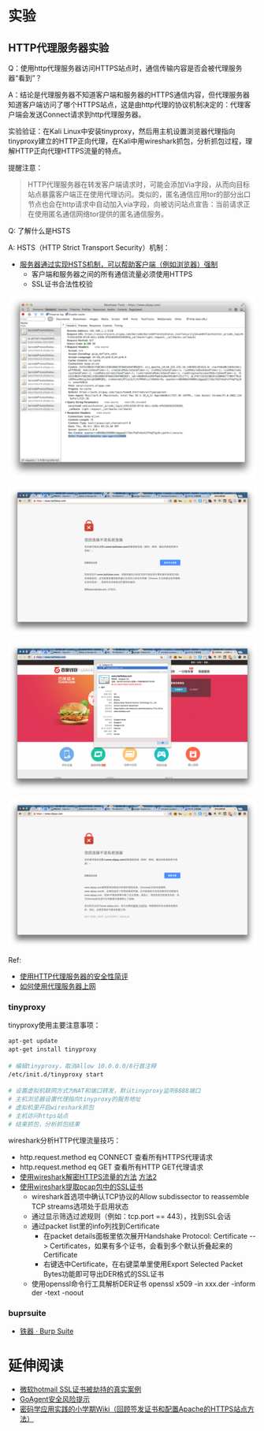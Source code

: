 # 实验

## HTTP代理服务器实验

Q：使用http代理服务器访问HTTPS站点时，通信传输内容是否会被代理服务器“看到”？

A：结论是代理服务器不知道客户端和服务器的HTTPS通信内容，但代理服务器知道客户端访问了哪个HTTPS站点，这是由http代理的协议机制决定的：代理客户端会发送Connect请求到http代理服务器。

实验验证：在Kali Linux中安装tinyproxy，然后用主机设置浏览器代理指向tinyproxy建立的HTTP正向代理，在Kali中用wireshark抓包，分析抓包过程，理解HTTP正向代理HTTPS流量的特点。

提醒注意：

> HTTP代理服务器在转发客户端请求时，可能会添加Via字段，从而向目标站点暴露客户端正在使用代理访问。类似的，匿名通信应用tor的部分出口节点也会在http请求中自动加入via字段，向被访问站点宣告：当前请求正在使用匿名通信网络tor提供的匿名通信服务。

Q: 了解什么是HSTS

A: HSTS（HTTP Strict Transport Security）机制：

* [服务器通过实现HSTS机制，可以帮助客户端（例如浏览器）强制](https://www.owasp.org/index.php/HTTP_Strict_Transport_Security)
  * 客户端和服务器之间的所有通信流量必须使用HTTPS
  * SSL证书合法性校验

![图1 在Chrome的开发者工具中查看启用HSTS站点的通信数据](attach/HSTS.png)

![图2 未启用HSTS站点被SSL中间人攻击时Chrome浏览器的警告提示](attach/HSTS-2.png)

![图3 未启用HSTS站点被SSL中间人攻击时Chrome浏览器在用户允许继续访问情况下](attach/HSTS-3.png)

![图4 启用HSTS站点被SSL中间人攻击时Chrome浏览器禁止用户继续访问](attach/HSTS-4.png)

Ref:

- [使用HTTP代理服务器的安全性简评](http://www.williamlong.info/archives/2210.html) 
- [如何使用代理服务器上网](http://www.williamlong.info/archives/2057.html)

### tinyproxy

tinyproxy使用主要注意事项：

```bash
apt-get update
apt-get install tinyproxy

# 编辑tinyproxy，取消Allow 10.0.0.0/8行首注释
/etc/init.d/tinyproxy start

# 设置虚拟机联网方式为NAT和端口转发，默认tinyproxy监听8888端口
# 主机浏览器设置代理指向tinyproxy的服务地址
# 虚拟机里开启wireshark抓包
# 主机访问https站点
# 结束抓包，分析抓包结果
```

wireshark分析HTTP代理流量技巧：

* http.request.method eq CONNECT 查看所有HTTPS代理请求
* http.request.method eq GET 查看所有HTTP GET代理请求
* [使用wireshark解密HTTPS流量的方法](http://support.citrix.com/article/CTX116557) [方法2](https://wiki.wireshark.org/SSL)
* [使用wireshark提取pcap包中的SSL证书](http://mccltd.net/blog/?p=2036)
  * wireshark首选项中确认TCP协议的Allow subdissector to reassemble TCP streams选项处于启用状态
  * 通过显示筛选过滤规则（例如：tcp.port == 443），找到SSL会话
  * 通过packet list里的info列找到Certificate
      * 在packet details面板里依次展开Handshake Protocol: Certificate --> Certificates，如果有多个证书，会看到多个默认折叠起来的Certificate
      * 右键选中Certificate，在右键菜单里使用Export Selected Packet Bytes功能即可导出DER格式的SSL证书
  * 使用openssl命令行工具解析DER证书
openssl x509 -in xxx.der -inform der -text -noout


### buprsuite

- [铁器 · Burp Suite](http://daily.zhihu.com/story/3905128)

# 延伸阅读

- [微软hotmail SSL证书被劫持的真实案例](http://www.freebuf.com/news/45929.html)
- [GoAgent安全风险提示](https://www.bamsoftware.com/sec/goagent-advisory.html)
- [密码学应用实践的小学期Wiki（回顾签发证书和配置Apache的HTTPS站点方法）](https://c4pr1c3.github.io/cuc-wiki/ac.html)
